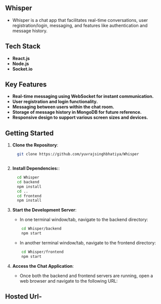 ## Whisper
- Whisper is a chat app that facilitates real-time conversations, user registration/login, messaging, and features like authentication and message history.

## Tech Stack

- **React.js**
- **Node.js**
- **Socket.io**


## Key Features

- **Real-time messaging using WebSocket for instant communication.**
- **User registration and login functionality.**
- **Messaging between users within the chat room.**
- **Storage of message history in MongoDB for future reference.**
- **Responsive design to support various screen sizes and devices.**

  

## Getting Started

1. **Clone the Repository**:

   ```bash
     git clone https://github.com/yuvrajsinghbhatiya/Whisper
  
   ```

2. **Install Dependencies:**:

    ```bash
      cd Whisper
      cd backend
      npm install
      cd ..
      cd frontend
      npm install
    ```

4. **Start the Development Server**:

   - In one terminal window/tab, navigate to the backend directory:
     
    ```bash
        cd Whisper/backend
        npm start
    ```
    
    - In another terminal window/tab, navigate to the frontend directory:

    ```bash
        cd Whisper/frontend
        npm start
    ```

5. **Access the Chat Application**:

   - Once both the backend and frontend servers are running, open a web browser and navigate to the following URL:
  
     
## Hosted Url- 

   ```
   
   ```
